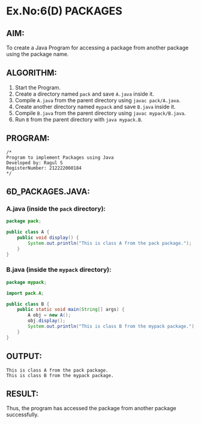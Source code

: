 # Ex.No:6(D) PACKAGES

## AIM:
To create a Java Program for accessing a package from another package using the package name.

## ALGORITHM:
1. Start the Program.
2. Create a directory named `pack` and save `A.java` inside it.
3. Compile `A.java` from the parent directory using `javac pack/A.java`.
4. Create another directory named `mypack` and save `B.java` inside it.
5. Compile `B.java` from the parent directory using `javac mypack/B.java`.
6. Run `B` from the parent directory with `java mypack.B`.

## PROGRAM:
```
/*
Program to implement Packages using Java
Developed by: Ragul S
RegisterNumber: 212222060184
*/
```

## 6D_PACKAGES.JAVA:

### A.java (inside the `pack` directory):
```java
package pack;

public class A {
    public void display() {
        System.out.println("This is class A from the pack package.");
    }
}
```

### B.java (inside the `mypack` directory):
```java
package mypack;

import pack.A;

public class B {
    public static void main(String[] args) {
        A obj = new A();
        obj.display();
        System.out.println("This is class B from the mypack package.");
    }
}
```

## OUTPUT:

```
This is class A from the pack package.
This is class B from the mypack package.
```

## RESULT:
Thus, the program has accessed the package from another package successfully.
